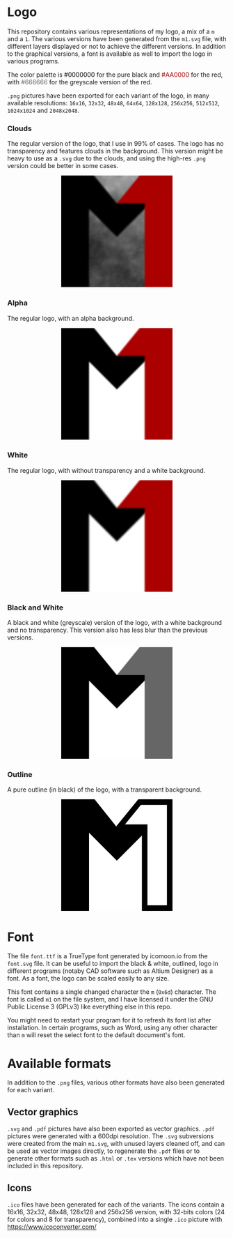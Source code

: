 # Logo
This repository contains various representations of my logo, a mix of a `m` and a `1`.
The various versions have been generated from the `m1.svg` file, with different layers displayed or not to achieve the different versions.
In addition to the graphical versions, a font is available as well to import the logo in various programs.

The color palette is <span style="color: #000000"> #0000000 </span> for the pure black and <span style="color:#AA0000"> #AA0000 </span> for the red, with <span style="color: #666666"> #666666 </span> for the greyscale version of the red.

`.png` pictures have been exported for each variant of the logo, in many available resolutions: `16x16`, `32x32`, `48x48`, `64x64`, `128x128`, `256x256`, `512x512`, `1024x1024` and `2048x2048`.


### Clouds
The regular version of the logo, that I use in 99% of cases. The logo has no transparency and features clouds in the background.
This version might be heavy to use as a `.svg` due to the clouds, and using the high-res `.png` version could be better in some cases.

<p align="center">
  <img src="https://github.com/raesangur/logo/blob/master/clouds/m1_clouds_256.png" />
</p>

### Alpha
The regular logo, with an alpha background.

<p align="center">
  <img src="https://github.com/raesangur/logo/blob/master/alpha/m1_alpha_256.png" />
</p>

### White
The regular logo, with without transparency and a white background.

<p align="center">
  <img src="https://github.com/raesangur/logo/blob/master/white/m1_white_256.png" />
</p>

### Black and White
A black and white (greyscale) version of the logo, with a white background and no transparency.
This version also has less blur than the previous versions.

<p align="center">
  <img src="https://github.com/raesangur/logo/blob/master/black_white/m1_black_white_256.png" />
</p>

### Outline
A pure outline (in black) of the logo, with a transparent background.

<p align="center">
  <img src="https://github.com/raesangur/logo/blob/master/outline/m1_outline_256.png" />
</p>


# Font
The file `font.ttf` is a TrueType font generated by icomoon.io from the `font.svg` file.
It can be useful to import the black & white, outlined, logo in different programs (notaby CAD software such as Altium Designer) as a font.
As a font, the logo can be scaled easily to any size.

This font contains a single changed character the `m` (`0x6d`) character.
The font is called `m1` on the file system, and I have licensed it under the GNU Public License 3 (GPLv3) like everything else in this repo.

You might need to restart your program for it to refresh its font list after installation.
In certain programs, such as Word, using any other character than `m` will reset the select font to the default document's font.


# Available formats
In addition to the `.png` files, various other formats have also been generated for each variant.

## Vector graphics
`.svg` and `.pdf` pictures have also been exported as vector graphics.
`.pdf` pictures were generated with a 600dpi resolution.
The `.svg` subversions were created from the main `m1.svg`, with unused layers cleaned off, and can be used as vector images directly, to regenerate the `.pdf` files or to generate other formats such as `.html` or `.tex` versions which have not been included in this repository.

## Icons
`.ico` files have been generated for each of the variants. The icons contain a 16x16, 32x32, 48x48, 128x128 and 256x256 version, with 32-bits colors (24 for colors and 8 for transparency), combined into a single `.ico` picture with https://www.icoconverter.com/ 
